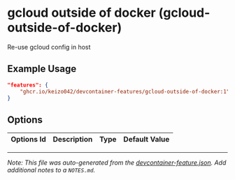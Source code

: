 
# gcloud outside of docker (gcloud-outside-of-docker)

Re-use gcloud config in host

## Example Usage

```json
"features": {
    "ghcr.io/keizo042/devcontainer-features/gcloud-outside-of-docker:1": {}
}
```

## Options

| Options Id | Description | Type | Default Value |
|-----|-----|-----|-----|




---

_Note: This file was auto-generated from the [devcontainer-feature.json](devcontainer-feature.json).  Add additional notes to a `NOTES.md`._
